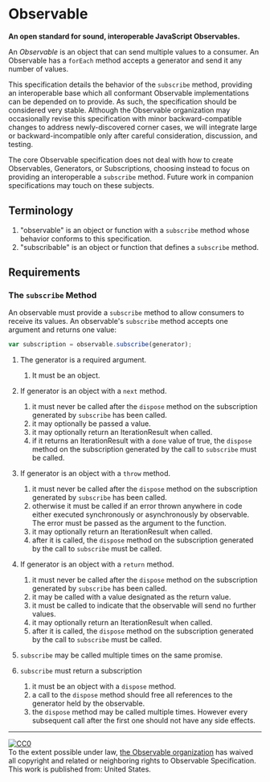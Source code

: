 # Observable

**An open standard for sound, interoperable JavaScript Observables.**

An *Observable* is an object that can send multiple values to a consumer.  An Observable has a `forEach` method accepts a generator and send it any number of values.

This specification details the behavior of the `subscribe` method, providing an interoperable base which all conformant Observable implementations can be depended on to provide. As such, the specification should be considered very stable. Although the Observable organization may occasionally revise this specification with minor backward-compatible changes to address newly-discovered corner cases, we will integrate large or backward-incompatible only after careful consideration, discussion, and testing.

The core Observable specification does not deal with how to create Observables, Generators, or Subscriptions, choosing instead to focus on providing an interoperable a `subscribe` method. Future work in companion specifications may touch on these subjects.

## Terminology

1. "observable" is an object or function with a `subscribe` method whose behavior conforms to this specification.
1. "subscribable" is an object or function that defines a `subscribe` method.

## Requirements

### The `subscribe` Method

An observable must provide a `subscribe` method to allow consumers to receive its values. An observable's `subscribe` method accepts one argument and returns one value:

```js
var subscription = observable.subscribe(generator);
```

1. The generator is a required argument.
    1. It must be an object.
1. If generator is an object with a `next` method.
    1. it must never be called after the `dispose` method on the subscription generated by `subscribe` has been called.
    1. it may optionally be passed a value.
    1. it may optionally return an IterationResult when called.
    1. if it returns an IterationResult with a `done` value of true, the `dispose` method on the subscription generated by the call to `subscribe` must be called.
1. If generator is an object with a `throw` method.
    1. it must never be called after the `dispose` method on the subscription generated by `subscribe` has been called.
    1. otherwise it must be called if an error thrown anywhere in code either executed synchronously or asynchronously by observable. The error must be passed as the argument to the function.
    1. it may optionally return an IterationResult when called.
    1. after it is called, the `dispose` method on the subscription generated by the call to `subscribe` must be called.
1. If generator is an object with a `return` method.
    1. it must never be called after the `dispose` method on the subscription generated by `subscribe` has been called.
    1. it may be called with a value designated as the return value.
    1. it must be called to indicate that the observable will send no further values.
    1. it may optionally return an IterationResult when called.
    1. after it is called, the `dispose` method on the subscription generated by the call to `subscribe` must be called.

1. `subscribe` may be called multiple times on the same promise.
1. `subscribe` must return a subscription
    1. it must be an object with a `dispose` method.
    1. a call to the `dispose` method should free all references to the generator held by the observable.
    1. the `dispose` method may be called multiple times. However every subsequent call after the first one should not have any side effects.

---

<p xmlns:dct="http://purl.org/dc/terms/" xmlns:vcard="http://www.w3.org/2001/vcard-rdf/3.0#">
  <a rel="license"
     href="https://creativecommons.org/publicdomain/zero/1.0/">
    <img src="https://i.creativecommons.org/p/zero/1.0/88x31.png" style="border-style: none;" alt="CC0" />
  </a>
  <br />
  To the extent possible under law,
  <a rel="dct:publisher"
     href="https://github.com/promises-aplus">
    <span property="dct:title">the Observable organization</span></a>
  has waived all copyright and related or neighboring rights to
  <span property="dct:title">Observable Specification</span>.
This work is published from:
<span property="vcard:Country" datatype="dct:ISO3166"
      content="US" about="https://github.com/observable-spec">
  United States</span>.
</p>
